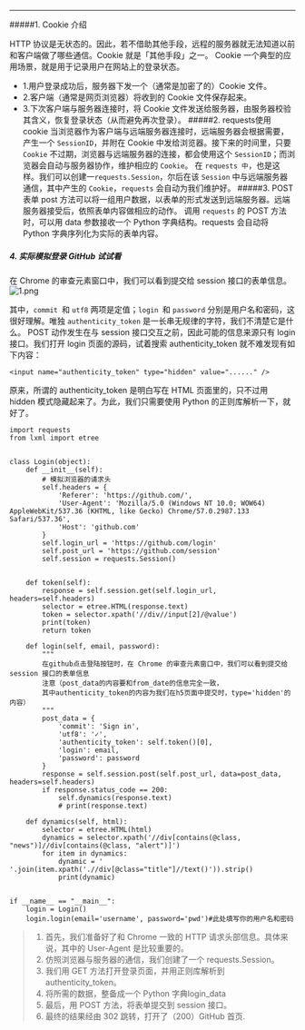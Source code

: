 
--------------------
#####1. Cookie 介绍


HTTP 协议是无状态的。因此，若不借助其他手段，远程的服务器就无法知道以前和客户端做了哪些通信。Cookie 就是「其他手段」之一。 Cookie 一个典型的应用场景，就是用于记录用户在网站上的登录状态。

- 1.用户登录成功后，服务器下发一个（通常是加密了的）Cookie 文件。
- 2.客户端（通常是网页浏览器）将收到的 Cookie 文件保存起来。
- 3.下次客户端与服务器连接时，将 Cookie 文件发送给服务器，由服务器校验其含义，恢复登录状态（从而避免再次登录）。
#####2. requests使用cookie
当浏览器作为客户端与远端服务器连接时，远端服务器会根据需要，产生一个 `SessionID`，并附在 Cookie 中发给浏览器。接下来的时间里，只要 `Cookie` 不过期，浏览器与远端服务器的连接，都会使用这个 `SessionID`；而浏览器会自动与服务器协作，维护相应的 `Cookie`。
在 `requests 中`，也是这样。我们可以创建一`requests.Session`，尔后在该 `Session` 中与远端服务器通信，其中产生的 `Cookie`，`requests` 会自动为我们维护好。
#####3. POST 表单
post 方法可以将一组用户数据，以表单的形式发送到远端服务器。远端服务器接受后，依照表单内容做相应的动作。
调用 `requests` 的 POST 方法时，可以用 data 参数接收一个 Python 字典结构。requests 会自动将 Python 字典序列化为实际的表单内容。
##### 4. 实际模拟登录 GitHub 试试看
在 Chrome 的审查元素窗口中，我们可以看到提交给 session 接口的表单信息。
![1.png](https://upload-images.jianshu.io/upload_images/6591571-4e04aa972fd7e56b.png?imageMogr2/auto-orient/strip%7CimageView2/2/w/1240)

其中，`commit `和 `utf8` 两项是定值；`login `和 `password` 分别是用户名和密码，这很好理解。唯独 `authenticity_token` 是一长串无规律的字符，我们不清楚它是什么。
POST 动作发生在与 session 接口交互之前，因此可能的信息来源只有 login 接口。我们打开 login 页面的源码，试着搜索 authenticity_token 就不难发现有如下内容：
```
<input name="authenticity_token" type="hidden" value="......" />
```
原来，所谓的 authenticity_token 是明白写在 HTML 页面里的，只不过用 hidden 模式隐藏起来了。为此，我们只需要使用 Python 的正则库解析一下，就好了。
```
import requests
from lxml import etree


class Login(object):
    def __init__(self):
        # 模拟浏览器的请求头
        self.headers = {
            'Referer': 'https://github.com/',
            'User-Agent': 'Mozilla/5.0 (Windows NT 10.0; WOW64) AppleWebKit/537.36 (KHTML, like Gecko) Chrome/57.0.2987.133 Safari/537.36',
            'Host': 'github.com'
        }
        self.login_url = 'https://github.com/login'
        self.post_url = 'https://github.com/session'
        self.session = requests.Session()


    def token(self):
        response = self.session.get(self.login_url, headers=self.headers)
        selector = etree.HTML(response.text)
        token = selector.xpath('//div//input[2]/@value')
        print(token)
        return token

    def login(self, email, password):
        """
        在github点击登陆按钮时，在 Chrome 的审查元素窗口中，我们可以看到提交给 session 接口的表单信息
        注意（post_data的内容要和from_date的信息完全一致，
        其中authenticity_token的内容为我们在h5页面中提交时，type='hidden'的内容）
        """
        post_data = {
            'commit': 'Sign in',
            'utf8': '✓',
            'authenticity_token': self.token()[0],
            'login': email,
            'password': password
        }
        response = self.session.post(self.post_url, data=post_data, headers=self.headers)
        if response.status_code == 200:
            self.dynamics(response.text)
            # print(response.text)

    def dynamics(self, html):
        selector = etree.HTML(html)
        dynamics = selector.xpath('//div[contains(@class, "news")]//div[contains(@class, "alert")]')
        for item in dynamics:
            dynamic = ' '.join(item.xpath('.//div[@class="title"]//text()')).strip()
            print(dynamic)


if __name__ == "__main__":
    login = Login()
    login.login(email='username', password='pwd')#此处填写你的用户名和密码
```

> 1. 首先，我们准备好了和 Chrome 一致的 HTTP 请求头部信息。具体来说，其中的 User-Agent 是比较重要的。
> 2. 仿照浏览器与服务器的通信，我们创建了一个 requests.Session。
>  3. 我们用 GET 方法打开登录页面，并用正则库解析到 authenticity_token。
> 4. 将所需的数据，整备成一个 Python 字典login_data
> 5. 最后，用 POST 方法，将表单提交到 session 接口。
>  6. 最终的结果经由 302 跳转，打开了（200）GitHub 首页.

